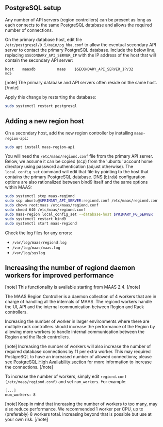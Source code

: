 ## PostgreSQL setup

Any number of API servers (region controllers) can be present as long as each connects to the same PostgreSQL database and allows the required number of connections.

On the primary database host, edit file `/etc/postgresql/9.5/main/pg_hba.conf` to allow the eventual secondary API server to contact the primary PostgreSQL database. Include the below line, replacing `$SECONDARY_API_SERVER_IP` with the IP address of the host that will contain the secondary API server:

``` no-highlight
host    maasdb          maas    $SECONDARY_API_SERVER_IP/32         md5
```

[note]
The primary database and API servers often reside on the same host.
[/note]

Apply this change by restarting the database:

``` bash
sudo systemctl restart postgresql
```

## Adding a new region host

On a secondary host, add the new region controller by installing `maas-region-api`:

``` bash
sudo apt install maas-region-api
```

You will need the `/etc/maas/regiond.conf` file from the primary API server. Below, we assume it can be copied (scp) from the 'ubuntu' account home directory using password authentication (adjust otherwise). The `local_config_set` command will edit that file by pointing to the host that contains the primary PostgreSQL database. DNS (`bind9`) configuration options are also rationalized between bind9 itself and the same options within MAAS:

``` bash
sudo systemctl stop maas-regiond
sudo scp ubuntu@$PRIMARY_API_SERVER:regiond.conf /etc/maas/regiond.conf
sudo chown root:maas /etc/maas/regiond.conf
sudo chmod 640 /etc/maas/regiond.conf
sudo maas-region local_config_set --database-host $PRIMARY_PG_SERVER
sudo systemctl restart bind9
sudo systemctl start maas-regiond
```

Check the log files for any errors:

-   `/var/log/maas/regiond.log`
-   `/var/log/maas/maas.log`
-   `/var/log/syslog`

## Increasing the number of regiond daemon workers for improved performance

[note]
This functionality is available starting from MAAS 2.4.
[/note]

The MAAS Region Controller is a daemon collection of 4 workers that are in charge of handling all the internals of MAAS. The regiond workers handle the UI, API and the internal communication between Region and Rack controllers.

Increasing the number of worker in larger environments where there are multiple rack controllers should increase the performance of the Region by allowing more workers to handle internal communication between the Region and the Rack controllers.

[note]
Increasing the number of workers will also increase the number of required database connections by 11 per extra worker. This may required PostgreSQL to have an increased number of allowed connections; please see [PostgreSQL High Availability section](manage-ha.md#region-controller-ha) for more information to increase the connections.
[/note]

To increase the number of workers, simply edit `regiond.conf (/etc/maas/regiond.conf)` and set `num_workers`. For example:

    [...]
    num_workers: 8

[note]
Keep in mind that increasing the number of workers to too many, may also reduce performance. We recommended 1 worker per CPU, up to (preferably) 8 workers total. Increasing beyond that is possible but use at your own risk.
[/note]

<!-- LINKS -->

